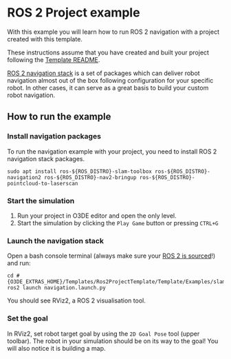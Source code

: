 # ROS 2 Project example

With this example you will learn how to run ROS 2 navigation with a project created with this template.

These instructions assume that you have created and built your project following the [Template README](https://github.com/o3de/o3de-extras/tree/development/Templates/Ros2ProjectTemplate/README.md).

[ROS 2 navigation stack](https://navigation.ros.org/) is a set of packages which can deliver robot navigation almost out of the box following configuration for your specific robot.
In other cases, it can serve as a great basis to build your custom robot navigation.

## How to run the example

### Install navigation packages

To run the navigation example with your project, you need to install ROS 2 navigation stack packages.

```shell
sudo apt install ros-${ROS_DISTRO}-slam-toolbox ros-${ROS_DISTRO}-navigation2 ros-${ROS_DISTRO}-nav2-bringup ros-${ROS_DISTRO}-pointcloud-to-laserscan
```

### Start the simulation 

1. Run your project in O3DE editor and open the only level.
1. Start the simulation by clicking the `Play Game` button or pressing `CTRL+G`

### Launch the navigation stack

Open a bash console terminal (always make sure your [ROS 2 is sourced](https://development--o3deorg.netlify.app/docs/user-guide/interactivity/robotics/project-configuration/#ros-2-ecosystem)!) and run:

```shell
cd #{O3DE_EXTRAS_HOME}/Templates/Ros2ProjectTemplate/Template/Examples/slam_navigation/launch
ros2 launch navigation.launch.py
```
You should see RViz2, a ROS 2 visualisation tool.

### Set the goal 

In RViz2, set robot target goal by using the `2D Goal Pose` tool (upper toolbar). 
The robot in your simulation should be on its way to the goal! You will also notice it is building a map.
